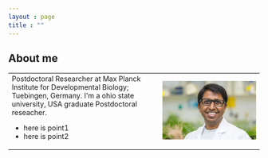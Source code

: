 ```yaml
---
layout : page
title : ""
---
```

## About me <a name="introduction"></a>

<table>
  <tr><td width="60%" valign="top" align="left">
      Postdoctoral Researcher at Max Planck Institute for Developmental Biology; Tuebingen, Germany.
      I'm a ohio state university, USA graduate Postdoctoral reseacher.
<ul>
  <li>here is point1</li>
  <li>here is point2</li>
</ul></td>
    <td width="40%" style="border: none;">
      <img style="float: center;" src="gsMPI.jpg" width="100%"/>
    </td>
  </tr>
</table>
